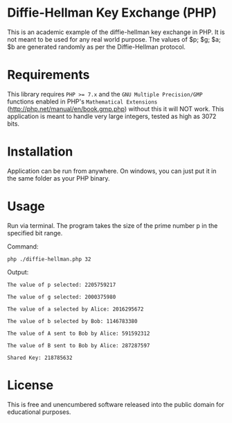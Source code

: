 Diffie-Hellman Key Exchange (PHP)
============
This is an academic example of the diffie-hellman key exchange in PHP. It is  not meant to be used for any real world purpose. The values of $p; $g; $a; $b are generated randomly as per the Diffie-Hellman protocol.

Requirements
============

This library requires `PHP >= 7.x` and the `GNU Multiple Precision/GMP` functions enabled in PHP's `Mathematical Extensions` (http://php.net/manual/en/book.gmp.php)
without this it will NOT work. This application is meant to handle very large integers, tested as high as 3072 bits.

Installation
============
Application can be run from anywhere. On windows, you can just put it in the same folder as your PHP binary.

Usage
============
Run via terminal. The program takes the size of the prime number p in the specified bit range.

Command:

`php ./diffie-hellman.php 32`

Output:

`The value of p selected: 2205759217`

`The value of g selected: 2000375980`

`The value of a selected by Alice: 2016295672`

`The value of b selected by Bob: 1146783380`

`The value of A sent to Bob by Alice: 591592312`

`The value of B sent to Bob by Alice: 287287597`

`Shared Key: 218785632`

License
============

This is free and unencumbered software released into the public domain for educational purposes.